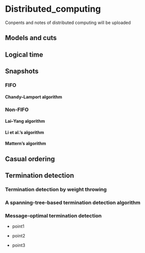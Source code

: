 # Distributed_computing
Conpents and notes of distributed computing will be uploaded
## Models and cuts

## Logical time

## Snapshots

### FIFO

#### Chandy–Lamport algorithm

### Non-FIFO

#### Lai–Yang algorithm
#### Li et al.’s algorithm
#### Mattern’s algorithm

## Casual ordering

## Termination detection

### Termination detection by weight throwing


### A spanning-tree-based termination detection algorithm

### Message-optimal termination detection

* point1
- point2
+ point3
